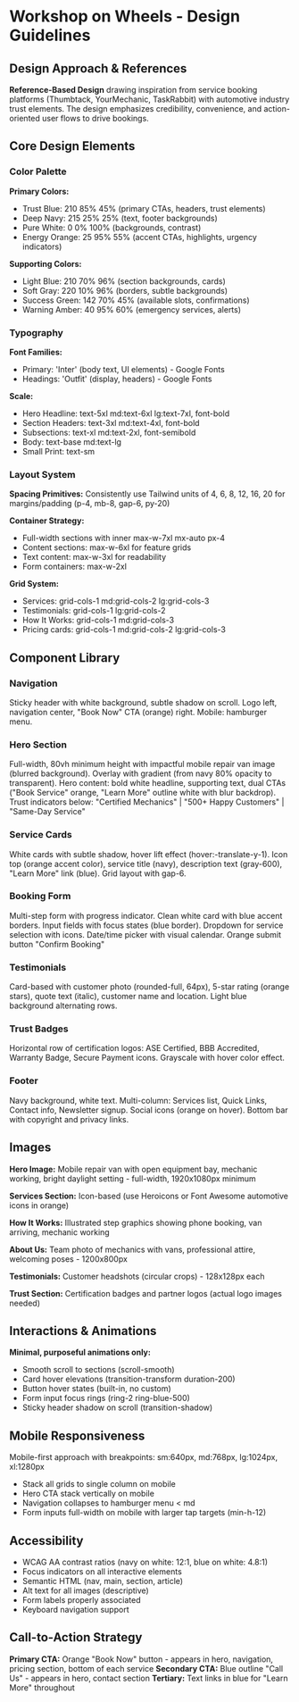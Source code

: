 # Workshop on Wheels - Design Guidelines

## Design Approach & References
**Reference-Based Design** drawing inspiration from service booking platforms (Thumbtack, YourMechanic, TaskRabbit) with automotive industry trust elements. The design emphasizes credibility, convenience, and action-oriented user flows to drive bookings.

## Core Design Elements

### Color Palette
**Primary Colors:**
- Trust Blue: 210 85% 45% (primary CTAs, headers, trust elements)
- Deep Navy: 215 25% 25% (text, footer backgrounds)
- Pure White: 0 0% 100% (backgrounds, contrast)
- Energy Orange: 25 95% 55% (accent CTAs, highlights, urgency indicators)

**Supporting Colors:**
- Light Blue: 210 70% 96% (section backgrounds, cards)
- Soft Gray: 220 10% 96% (borders, subtle backgrounds)
- Success Green: 142 70% 45% (available slots, confirmations)
- Warning Amber: 40 95% 60% (emergency services, alerts)

### Typography
**Font Families:**
- Primary: 'Inter' (body text, UI elements) - Google Fonts
- Headings: 'Outfit' (display, headers) - Google Fonts

**Scale:**
- Hero Headline: text-5xl md:text-6xl lg:text-7xl, font-bold
- Section Headers: text-3xl md:text-4xl, font-bold
- Subsections: text-xl md:text-2xl, font-semibold
- Body: text-base md:text-lg
- Small Print: text-sm

### Layout System
**Spacing Primitives:** Consistently use Tailwind units of 4, 6, 8, 12, 16, 20 for margins/padding (p-4, mb-8, gap-6, py-20)

**Container Strategy:**
- Full-width sections with inner max-w-7xl mx-auto px-4
- Content sections: max-w-6xl for feature grids
- Text content: max-w-3xl for readability
- Form containers: max-w-2xl

**Grid System:**
- Services: grid-cols-1 md:grid-cols-2 lg:grid-cols-3
- Testimonials: grid-cols-1 lg:grid-cols-2
- How It Works: grid-cols-1 md:grid-cols-3
- Pricing cards: grid-cols-1 md:grid-cols-2 lg:grid-cols-3

## Component Library

### Navigation
Sticky header with white background, subtle shadow on scroll. Logo left, navigation center, "Book Now" CTA (orange) right. Mobile: hamburger menu.

### Hero Section
Full-width, 80vh minimum height with impactful mobile repair van image (blurred background). Overlay with gradient (from navy 80% opacity to transparent). Hero content: bold white headline, supporting text, dual CTAs ("Book Service" orange, "Learn More" outline white with blur backdrop). Trust indicators below: "Certified Mechanics" | "500+ Happy Customers" | "Same-Day Service"

### Service Cards
White cards with subtle shadow, hover lift effect (hover:-translate-y-1). Icon top (orange accent color), service title (navy), description text (gray-600), "Learn More" link (blue). Grid layout with gap-6.

### Booking Form
Multi-step form with progress indicator. Clean white card with blue accent borders. Input fields with focus states (blue border). Dropdown for service selection with icons. Date/time picker with visual calendar. Orange submit button "Confirm Booking"

### Testimonials
Card-based with customer photo (rounded-full, 64px), 5-star rating (orange stars), quote text (italic), customer name and location. Light blue background alternating rows.

### Trust Badges
Horizontal row of certification logos: ASE Certified, BBB Accredited, Warranty Badge, Secure Payment icons. Grayscale with hover color effect.

### Footer
Navy background, white text. Multi-column: Services list, Quick Links, Contact info, Newsletter signup. Social icons (orange on hover). Bottom bar with copyright and privacy links.

## Images
**Hero Image:** Mobile repair van with open equipment bay, mechanic working, bright daylight setting - full-width, 1920x1080px minimum

**Services Section:** Icon-based (use Heroicons or Font Awesome automotive icons in orange)

**How It Works:** Illustrated step graphics showing phone booking, van arriving, mechanic working

**About Us:** Team photo of mechanics with vans, professional attire, welcoming poses - 1200x800px

**Testimonials:** Customer headshots (circular crops) - 128x128px each

**Trust Section:** Certification badges and partner logos (actual logo images needed)

## Interactions & Animations
**Minimal, purposeful animations only:**
- Smooth scroll to sections (scroll-smooth)
- Card hover elevations (transition-transform duration-200)
- Button hover states (built-in, no custom)
- Form input focus rings (ring-2 ring-blue-500)
- Sticky header shadow on scroll (transition-shadow)

## Mobile Responsiveness
Mobile-first approach with breakpoints: sm:640px, md:768px, lg:1024px, xl:1280px
- Stack all grids to single column on mobile
- Hero CTA stack vertically on mobile
- Navigation collapses to hamburger menu < md
- Form inputs full-width on mobile with larger tap targets (min-h-12)

## Accessibility
- WCAG AA contrast ratios (navy on white: 12:1, blue on white: 4.8:1)
- Focus indicators on all interactive elements
- Semantic HTML (nav, main, section, article)
- Alt text for all images (descriptive)
- Form labels properly associated
- Keyboard navigation support

## Call-to-Action Strategy
**Primary CTA:** Orange "Book Now" button - appears in hero, navigation, pricing section, bottom of each service
**Secondary CTA:** Blue outline "Call Us" - appears in hero, contact section
**Tertiary:** Text links in blue for "Learn More" throughout